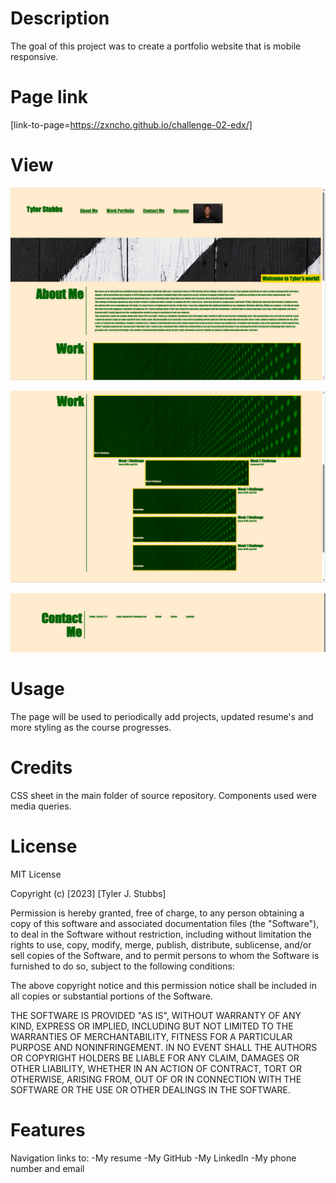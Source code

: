 # Description
The goal of this project was to create a portfolio website that is mobile responsive.

# Page link

[link-to-page=https://zxncho.github.io/challenge-02-edx/]

# View

![Webpage screenshot 1](./assets/images/page-SS1.png)

![Webpage screenshot 2](./assets/images/page-SS2.png)

![Webpage screenshot 3](./assets/images/page-SS3.png)
# Usage

The page will be used to periodically add projects, updated resume's and more styling as the course progresses.

# Credits

CSS sheet in the main folder of source repository. Components used were media queries.

# License

MIT License

Copyright (c) [2023] [Tyler J. Stubbs]

Permission is hereby granted, free of charge, to any person obtaining a copy
of this software and associated documentation files (the "Software"), to deal
in the Software without restriction, including without limitation the rights
to use, copy, modify, merge, publish, distribute, sublicense, and/or sell
copies of the Software, and to permit persons to whom the Software is
furnished to do so, subject to the following conditions:

The above copyright notice and this permission notice shall be included in all
copies or substantial portions of the Software.

THE SOFTWARE IS PROVIDED "AS IS", WITHOUT WARRANTY OF ANY KIND, EXPRESS OR
IMPLIED, INCLUDING BUT NOT LIMITED TO THE WARRANTIES OF MERCHANTABILITY,
FITNESS FOR A PARTICULAR PURPOSE AND NONINFRINGEMENT. IN NO EVENT SHALL THE
AUTHORS OR COPYRIGHT HOLDERS BE LIABLE FOR ANY CLAIM, DAMAGES OR OTHER
LIABILITY, WHETHER IN AN ACTION OF CONTRACT, TORT OR OTHERWISE, ARISING FROM,
OUT OF OR IN CONNECTION WITH THE SOFTWARE OR THE USE OR OTHER DEALINGS IN THE
SOFTWARE.

# Features 

Navigation links to:
-My resume
-My GitHub
-My LinkedIn
-My phone number and email
